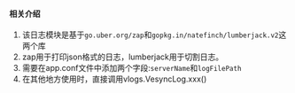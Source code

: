 #### 相关介绍

1. 该日志模块是基于`go.uber.org/zap`和`gopkg.in/natefinch/lumberjack.v2`这两个库
2. zap用于打印json格式的日志，lumberjack用于切割日志。
3. 需要在app.conf文件中添加两个字段:`serverName`和`logFilePath`
4. 在其他地方使用时，直接调用vlogs.VesyncLog.xxx()